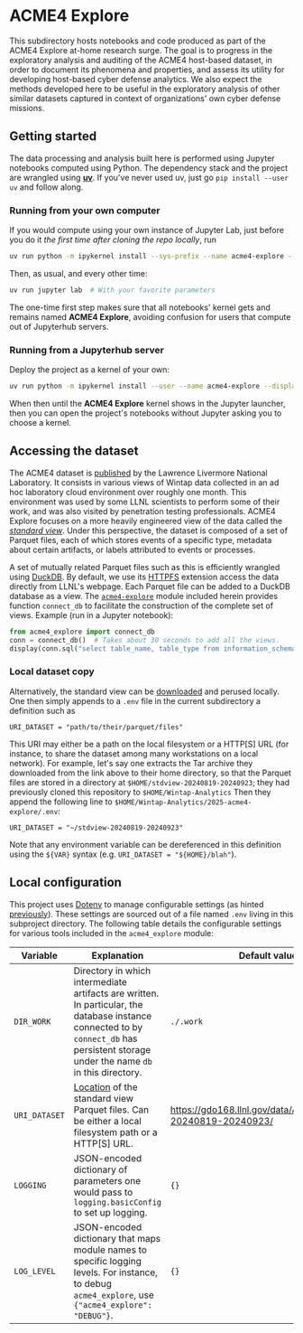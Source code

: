 # ACME4 Explore

This subdirectory hosts notebooks and code produced as part of the ACME4 Explore at-home research surge.
The goal is to progress in the exploratory analysis and auditing of the ACME4 host-based dataset,
in order to document its phenomena and properties,
and assess its utility for developing host-based cyber defense analytics.
We also expect the methods developed here to be useful in the exploratory analysis of other similar datasets
captured in context of organizations' own cyber defense missions.

## Getting started

The data processing and analysis built here is performed using Jupyter notebooks computed using Python.
The dependency stack and the project are wrangled using [**uv**](https://docs.astral.sh/uv/).
If you've never used uv, just go `pip install --user uv` and follow along.

### Running from your own computer

If you would compute using your own instance of Jupyter Lab, just before you do it *the first time after cloning the repo locally*,
run

```sh
uv run python -m ipykernel install --sys-prefix --name acme4-explore --display-name "ACME4 Explore"
```

Then, as usual, and every other time:

```sh
uv run jupyter lab  # With your favorite parameters
```

The one-time first step makes sure that all notebooks' kernel gets and remains named **ACME4 Explore**,
avoiding confusion for users that compute out of Jupyterhub servers.

### Running from a Jupyterhub server

Deploy the project as a kernel of your own:

```sh
uv run python -m ipykernel install --user --name acme4-explore --display-name "ACME4 Explore"
```

When then until the **ACME4 Explore** kernel shows in the Jupyter launcher,
then you can open the project's notebooks without Jupyter asking you to choose a kernel.

## Accessing the dataset

The ACME4 dataset is [published](https://gdo168.llnl.gov/) by the Lawrence Livermore National Laboratory.
It consists in various views of Wintap data collected in an ad hoc laboratory cloud environment over roughly one month.
This environment was used by some LLNL scientists to perform some of their work,
and was also visited by penetration testing professionals.
ACME4 Explore focuses on a more heavily engineered view of the data called the [*standard view*](https://gdo168.llnl.gov/data/ACME4/stdview-20240819-20240923/).
Under this perspective, the dataset is composed of a set of Parquet files,
each of which stores events of a specific type,
metadata about certain artifacts,
or labels attributed to events or processes.

A set of mutually related Parquet files such as this is efficiently wrangled using [DuckDB](https://duckdb.org/).
By default, we use its [HTTPFS](https://duckdb.org/docs/stable/core_extensions/httpfs/overview.html)
extension access the data directly from LLNL's webpage.
Each Parquet file can be added to a DuckDB database as a view.
The [`acme4-explore`](src/acme4-explore/) module included herein provides function `connect_db` to facilitate the construction of
the complete set of views.
Example (run in a Jupyter notebook):

```python
from acme4_explore import connect_db
conn = connect_db()  # Takes about 30 seconds to add all the views.
display(conn.sql("select table_name, table_type from information_schema.tables").df())
```

### Local dataset copy

Alternatively, the standard view can be [downloaded](https://gdo168.llnl.gov/data/ACME4/stdview-20240819-20240923.tar)
and perused locally.
One then simply appends to a `.env` file in the current subdirectory a definition such as
<a id="uri-dataset"></a>

```
URI_DATASET = "path/to/their/parquet/files"
```

This URI may either be a path on the local filesystem or a HTTP[S] URL
(for instance, to share the dataset among many workstations on a local network).
For example, let's say one extracts the Tar archive they downloaded from the link above to their home directory,
so that the Parquet files are stored in a directory at `$HOME/stdview-20240819-20240923`;
they had previously cloned this repository to `$HOME/Wintap-Analytics`
Then they append the following line to `$HOME/Wintap-Analytics/2025-acme4-explore/.env`:

```
URI_DATASET = "~/stdview-20240819-20240923"
```

Note that any environment variable can be dereferenced in this definition using the `${VAR}` syntax
(e.g. `URI_DATASET = "${HOME}/blah"`).

## Local configuration

This project uses [Dotenv](https://github.com/theskumar/python-dotenv) to manage configurable settings
(as hinted [previously](#Local-dataset-copy)).
These settings are sourced out of a file named `.env` living in this subproject directory.
The following table details the configurable settings for various tools included in the `acme4_explore` module:

| Variable | Explanation | Default value |
|----------|-------------|---------------|
| `DIR_WORK` | Directory in which intermediate artifacts are written. In particular, the database instance connected to by `connect_db` has persistent storage under the name `db` in this directory. | `./.work` |
| `URI_DATASET` | [Location](#uri-dataset) of the standard view Parquet files. Can be either a local filesystem path or a HTTP[S] URL. | https://gdo168.llnl.gov/data/ACME4/stdview-20240819-20240923/ |
| `LOGGING`     | JSON-encoded dictionary of parameters one would pass to `logging.basicConfig` to set up logging. | `{}` |
| `LOG_LEVEL`   | JSON-encoded dictionary that maps module names to specific logging levels. For instance, to debug `acme4_explore`, use `{"acme4_explore": "DEBUG"}`. | `{}` |
